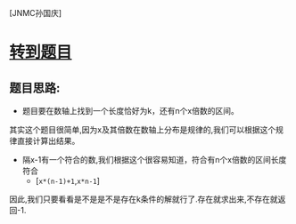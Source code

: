 [JNMC孙国庆]
# [转到题目](https://ac.nowcoder.com/acm/contest/99277/B)

## 题目思路:
- 题目要在数轴上找到一个长度恰好为k，还有n个x倍数的区间。

其实这个题目很简单,因为x及其倍数在数轴上分布是规律的,我们可以根据这个规律直接计算出结果。
- 隔x-1有一个符合的数,我们根据这个很容易知道，符合有n个x倍数的区间长度符合
  - [`x*(n-1)+1`,`x*n-1`]
  
因此,我们只要看看是不是是不是存在k条件的解就行了.存在就求出来,不存在就返回-1.